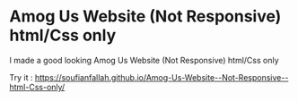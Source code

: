 # Amog Us Website (Not Responsive) html/Css only
 I made a good looking Amog Us Website (Not Responsive) html/Css only

Try it :  https://soufianfallah.github.io/Amog-Us-Website--Not-Responsive--html-Css-only/
